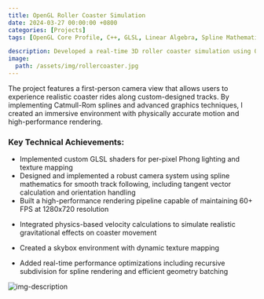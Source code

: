 ```yaml
---
title: OpenGL Roller Coaster Simulation
date: 2024-03-27 00:00:00 +0800
categories: [Projects]
tags: [OpenGL Core Profile, C++, GLSL, Linear Algebra, Spline Mathematics]     # TAG names should always be lowercase

description: Developed a real-time 3D roller coaster simulation using OpenGL core profile and GLSL shaders. 
image:
  path: /assets/img/rollercoaster.jpg
---
```

<!-- # OpenGL Roller Coaster Simulation -->

<!-- Developed a real-time 3D roller coaster simulation using OpenGL core profile and GLSL shaders.  -->
The project features a first-person camera view that allows users to experience realistic coaster rides along custom-designed tracks. 
By implementing Catmull-Rom splines and advanced graphics techniques, I created an immersive environment with physically accurate motion and high-performance rendering.

### Key Technical Achievements:
- Implemented custom GLSL shaders for per-pixel Phong lighting and texture mapping
- Designed and implemented a robust camera system using spline mathematics for smooth track following, including tangent vector calculation and orientation handling
- Built a high-performance rendering pipeline capable of maintaining 60+ FPS at 1280x720 resolution
<!-- - Created a modular track generation system using Catmull-Rom splines that supports both predefined and procedurally generated coaster layouts -->
- Integrated physics-based velocity calculations to simulate realistic gravitational effects on coaster movement
<!-- - Implemented a T-shaped double rail system with proper geometric construction and shading -->
- Created a skybox environment with dynamic texture mapping
<!-- - Developed a support structure generation system that automatically creates realistic track supports based on height and terrain -->
- Added real-time performance optimizations including recursive subdivision for spline rendering and efficient geometry batching

![img-description](/assets/img/rollercoaster.gif)
